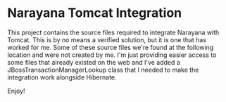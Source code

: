 Narayana Tomcat Integration
===========================

This project contains the source files required to integrate Narayana with Tomcat. This is by no means a verified solution, but it 
is one that has worked for me. Some of these source files we're found at the following location and were not created by me. I'm just
providing easier access to some files that already existed on the web and I've added a JBossTransactionManagerLookup class that I
needed to make the integration work alongside Hibernate.

Enjoy!

